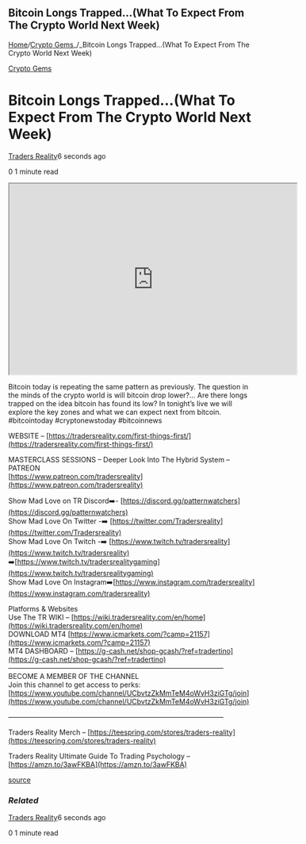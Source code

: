 ## Bitcoin Longs Trapped…(What To Expect From The Crypto World Next Week)

[Home](https://cryptogemtokens.com/)_/_[Crypto Gems](https://cryptogemtokens.com/category/crypto-gems/)_/_Bitcoin Longs Trapped…(What To Expect From The Crypto World Next Week)

[Crypto Gems](https://cryptogemtokens.com/category/crypto-gems/)

Bitcoin Longs Trapped…(What To Expect From The Crypto World Next Week)
======================================================================

[Traders Reality](https://cryptogemtokens.com/author/traders_reality/)6 seconds ago

0 1 minute read

<iframe width="580" height="385" src="https://www.youtube.com/embed/4uOadqQItWQ?rel=0&amp;autoplay=1&amp;autoplay=1&amp;hl=en&amp;modestbranding=1"></iframe>  
  
Bitcoin today is repeating the same pattern as previously. The question in the minds of the crypto world is will bitcoin drop lower?… Are there longs trapped on the idea bitcoin has found its low? In tonight’s live we will explore the key zones and what we can expect next from bitcoin.  
#bitcointoday #cryptonewstoday #bitcoinnews

WEBSITE – [https://tradersreality.com/first-things-first/](https://tradersreality.com/first-things-first/)

MASTERCLASS SESSIONS – Deeper Look Into The Hybrid System – PATREON  
[https://www.patreon.com/tradersreality](https://www.patreon.com/tradersreality)

Show Mad Love on TR Discord➡️- [https://discord.gg/patternwatchers](https://discord.gg/patternwatchers)  
Show Mad Love On Twitter -➡️ [https://twitter.com/Tradersreality](https://twitter.com/Tradersreality)  
Show Mad Love On Twitch -➡️ [https://www.twitch.tv/tradersreality](https://www.twitch.tv/tradersreality)  
➡️[https://www.twitch.tv/tradersrealitygaming](https://www.twitch.tv/tradersrealitygaming)  
Show Mad Love On Instagram➡️[https://www.instagram.com/tradersreality](https://www.instagram.com/tradersreality)

Platforms & Websites  
Use The TR WIKI – [https://wiki.tradersreality.com/en/home](https://wiki.tradersreality.com/en/home)  
DOWNLOAD MT4 [https://www.icmarkets.com/?camp=21157](https://www.icmarkets.com/?camp=21157)  
MT4 DASHBOARD – [https://g-cash.net/shop-gcash/?ref=tradertino](https://g-cash.net/shop-gcash/?ref=tradertino)  
———————————————————————————————  
BECOME A MEMBER OF THE CHANNEL  
Join this channel to get access to perks:  
[https://www.youtube.com/channel/UCbvtzZkMmTeM4oWvH3ziGTg/join](https://www.youtube.com/channel/UCbvtzZkMmTeM4oWvH3ziGTg/join)

———————————————————————————————

Traders Reality Merch – [https://teespring.com/stores/traders-reality](https://teespring.com/stores/traders-reality)

Traders Reality Ultimate Guide To Trading Psychology – [https://amzn.to/3awFKBA](https://amzn.to/3awFKBA)  
  
[source](https://www.youtube.com/watch?v=4uOadqQItWQ)

### _Related_

[Traders Reality](https://cryptogemtokens.com/author/traders_reality/)6 seconds ago

0 1 minute read